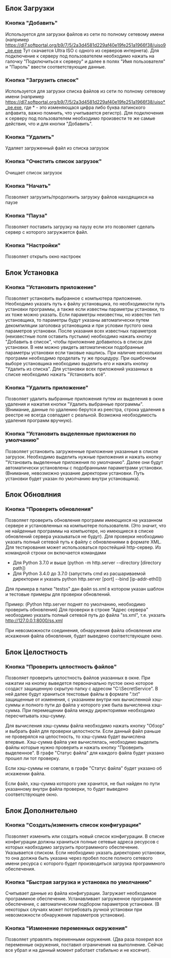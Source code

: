 ## Блок Загрузки

### Кнопка "Добавить"

Используется для загрузки файлов из сети по полному сетевому имени (например https://dl7.softportal.org/b9/7/5/2a3d4581d229af40e19fe251a1966f38/uiso9_pe.exe Тут скачается Ultra ISO с одного из серверов интернета). Для подключение к серверу под пользователем необходимо нажать на галочку "Подключиться к серверу" и далее в полях "Имя пользователя" и "Пароль" ввести соответствующие данные. 

### Кнопка "Загрузить список"

Используется для загрузки списка файлов из сети по полному сетевому имени (например https://dl7.softportal.org/b9/7/5/2a3d4581d229af40e19fe251a1966f38/uiso*_pe.exe, где * - это изменяющася цифра либо буква латинского алфавита, важно помнить, что учитывается регистр). Для подключения к серверу под пользователем необходимо произвести те же самые действия, что и для кнопки "Добавить". 

### Кнопка "Удалить"

Удаляет загруженный файл из списка загрузок

### Кнопка "Очистить список загрузок"

Очищает список загрузок

### Кнопка "Начать"

Позволяет загрузить/продолжить загрузку файлов находящихся на паузе

### Кнопка "Пауза"

Позволяет поставить загрузку на паузу если это позволяет сделать сервер с которого загружается файл.

### Кнопка "Настройки"

Позволяет открыть окно настроек

## Блок Установка

### Кнопка "Установить приложение"

Позволяет установить выбранное с компьютера приложение. Необходимо указать путь к файлу установщика, по необходимости путь установки программы, а также если известны параметры установки, то их тоже можно указать. Если параметры неизвестны, но известен тип установщика, то параметры будут указаны автоматически путем декомпиляции заголовка установщика и при условии пустого окна параметров установки. После указания всех известных параметров (неизвестные поля оставить пустыми) необходимо нажать кнопку "Добавить в список", чтобы приложение добавилось в список для установки. В нем можно увидеть автоматически подобранные параметры установки если таковые нашлись. При наличие нескольких программ необходимо проделать ту же процедуру. При ошибочном выборе установщика необходимо выделить его и нажать кнопку "Удалить из списка". Для установки всех приложений указанных в списке необходимо нажать "Установить всё".

### Кнопка "Удалить приложение"

Позволяет удалить выбранные приложения путем их выделения в окне удаления и нажатия кнопки "Удалить выбранные программы". (Внимание, данные по удалению берутся из реестра, строка удаления в реестре не всегда совпадает с реальной. Возможна необходимость удаления программ вручную). 

### Кнопка "Установить выделенные приложения по умолчанию"

Позволяет установить загруженные приложение указанные в списке загрузок. Необходимо выделить нужные приложения и нажать кнопку "Установить выделенные приложения по умолчанию". Далее они будут автоматически установлены с подобранными параметрами установки. (Внимание, невозможно указание директории установки. Путь установки будет указан по умолчанию внутри установщика). 

## Блок Обновлния

### Кнопка "Проверить обновления"

Позволяет проверить обновления программ имеющихся на указанном сервере и установленных на компьютере пользователя. (Это значит, что не найденные программы на компьютере, но имеющиеся в списке обновлений сервера указываться не будут). Для проверки необходимо указать полный сетевой путь к файлу с обновлениями в формате XML. Для тестирования может использоваться простейший http-сервер. Из командной строки он включается командами 

- Для Python 3.7.0 и выше (python -m http.server --directory [directory path])
- Для Python 3.4.0 до 3.7.0 (запустить cmd из расшариваемой директории и указать python http.server [port] --bind [ip-addr-eth0])

Для примера в папке "testss" дан файл ss.xml в котором указан шаблон и тестовые примеры для проверки обновлений.

Пример: (Python http.server поднят по умолчанию, необходимо проверить обновления) Для проверки в строке "Адрес сервера" необходимо указать полный сетевой путь до файла "ss.xml", т.е. указать http://127.0.0.1:8000/ss.xml

При невозможности соединения, обнаружения файла обновления или искажения файла обновления, будет выведено соответствующее окно.

## Блок Целостность

### Кнопка "Проверить целостность файлов"

Позволяет проверить целостность файлов указанных в окне. При нажатии на кнопку выведется первоначально пустое окно которое создаст защищенную скрытую папку с адресом "C:\SecretService". В ней далее будут храниться текстовые файлы в формате ".txt" защищенные от изменения, с указанием внутри них вычисленной хэш-суммы и полного пути до файла у которого уже была вычисленна хэш-сумма. При перемещении файла между директориями необходимо пересчитывать хэш-сумму. 

Для вычисления хэш-суммы файла необходимо нажать кнопку "Обзор" и выбрать файл для проверки целостности. Если данный файл раньше не проверялся на целостность, то хэш-сумма будет вычислена впервые. Хэш-сумма файла уже вычислялась, необходимо выделить файлы которые нужно проверить и нажать кнопку "Проверить выделенное". В графе "Статус файла" для каждого файла будет указано прошел ли тот проверку. 

Если хэш-суммы не совпали, в графе "Статус файла" будет указано об искажении файла.

Если файл, хэш-сумма которого уже хранится, не был найден по пути указанному внутри файла проверки, то будет выведено соответствующее окно. 

## Блок Дополнительно

### Кнопка "Создать/изменить список конфигурации"

Позволяет изменить или создать новый список конфигурации. В списке конфигурации должны храниться полные сетевые адреса ресурсов с которых наобходимо загрузить программного обеспечение. Указывается списком. Если необходимо указать директорию установки, то она должна быть указана через пробел после полного сетевого имени ресурса с которого будет производиться загрузка программного обеспечения.

### Кнопка "Быстрая загрузка и установка по умолчанию"

Считывает данные из файла конфигурации. Загружает необходимое программное обеспечение. Устанавливает загруженное программное обеспечение, с автоматическим подбором параметров установки.  (В некоторых случаях может потребовать ручной установки при невозможности обнаружения параметров установки).

### Кнопка "Изменение переменных окружения"

Позволяет управлять переменными окружения. (Два раза похерил все переменные окружения, поставил ограничения на выполнение. Сейчас все убрал и на данный момент работает стабильно и не косячит).

